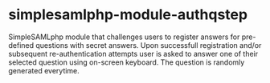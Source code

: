 simplesamlphp-module-authqstep
==============================

SimpleSAMLphp module that challenges users to register answers for pre-defined questions with secret answers. Upon successfull registration and/or subsequent re-authentication attempts user is asked to answer one of their selected question using on-screen keyboard. The question is randomly generated everytime.

